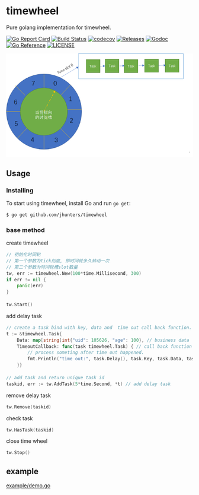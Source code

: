 # timewheel

Pure golang implementation for timewheel.

[![Go Report Card](https://goreportcard.com/badge/github.com/jhunters/timewheel?style=flat-square)](https://goreportcard.com/report/github.com/jhunters/timewheel)
[![Build Status](https://travis-ci.com/jhunters/timewheel.svg?branch=main&status=started)](https://travis-ci.org/jhunters/timewheel)
[![codecov](https://codecov.io/gh/jhunters/timewheel/branch/main/graph/badge.svg?token=dhBirUo4qL)](https://codecov.io/gh/jhunters/timewheel)
[![Releases](https://img.shields.io/github/release/jhunters/timewheel/all.svg?style=flat-square)](https://github.com/jhunters/timewheel/releases)
[![Godoc](http://img.shields.io/badge/go-documentation-blue.svg?style=flat-square)](https://godoc.org/github.com/jhunters/timewheel)
[![Go Reference](https://golang.com.cn/badge/github.com/jhunters/timewheel.svg)](https://golang.com.cn/github.com/jhunters/timewheel)
[![LICENSE](https://img.shields.io/github/license/jhunters/timewheel.svg?style=flat-square)](https://github.com/jhunters/timewheel/blob/master/LICENSE)

![pic/timewheel.png](pic/timewheel.png)

## Usage
### Installing 

To start using timewheel, install Go and run `go get`:

```sh
$ go get github.com/jhunters/timewheel
```

### base method

create timewheel

```go
// 初始化时间轮
// 第一个参数为tick刻度, 即时间轮多久转动一次
// 第二个参数为时间轮槽slot数量
tw, err := timewheel.New(100*time.Millisecond, 300)
if err != nil {
    panic(err)
}

tw.Start()

```


add delay task

```go
// create a task bind with key, data and  time out call back function.
t := &timewheel.Task{
    Data: map[string]int{"uid": 105626, "age": 100}, // business data
    TimeoutCallback: func(task timewheel.Task) { // call back function on time out
        // process someting after time out happened. 
        fmt.Println("time out:", task.Delay(), task.Key, task.Data, task.Elasped())
    }}

// add task and return unique task id
taskid, err := tw.AddTask(5*time.Second, *t) // add delay task

```

remove delay task

```go
tw.Remove(taskid)
```

check task

```go
tw.HasTask(taskid)
```

close time wheel

```go
tw.Stop()
```
## example

[example/demo.go](example/demo.go)

